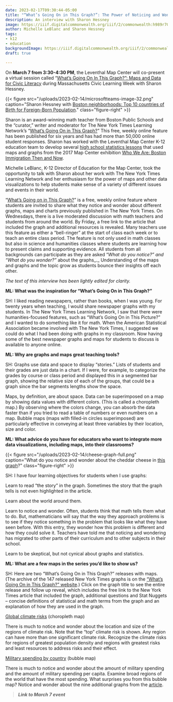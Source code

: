 ```yaml
---
date: 2023-02-17T09:30:44-05:00
title: "“What’s Going On in This Graph?”: The Power of Noticing and Wondering"
description: An interview with Sharon Hessney
image: https://iiif.digitalcommonwealth.org/iiif/2/commonwealth:h989r708n/60,1180,4975,3420/2000,/0/default.jpg
author: Michelle LeBlanc and Sharon Hessney
tags:
- k12
- education
backgroundImage: https://iiif.digitalcommonwealth.org/iiif/2/commonwealth:h989r708n/60,1180,4975,3420/2000,/0/default.jpg
draft: true

---
```

On **March 7 from 3:30-4:30 PM**, the Leventhal Map Center will co-present a virtual session called “[What’s Going On In This Graph?”: Maps and Data for Civic Literacy](https://www.eventbrite.com/e/whats-going-on-in-this-graph-map-data-literacy-for-civic-engagement-tickets-541759556417) during Massachusetts Civic Learning Week with Sharon Hessney.

{{< figure src="/uploads/2023-02-14/microsoftteams-image-32.png" caption="Sharon Hessney with [Boston neighborhoods: Top 10 countries of Birth for Foreign-Born Population](https://collections.leventhalmap.org/search/commonwealth:h989r707c)." class="figure-right" >}}

Sharon is an award-winning math teacher from Boston Public Schools and the “curator,” writer and moderator for The New York Times Learning Network’s “[What’s Going On in This Graph?](https://www.nytimes.com/column/whats-going-on-in-this-graph)” This free, weekly online feature has been published for six years and has had more than 50,000 online student responses. Sharon has worked with the Leventhal Map Center K-12 education team to develop several [high school statistics lessons](https://collections.leventhalmap.org/map-sets/297) that used maps and graphs from the 2017 Map Center exhibition [Who We Are: Boston Immigration Then and Now](https://collections.leventhalmap.org/exhibits/19).

Michelle LeBlanc, K-12 Director of Education for the Map Center, took the opportunity to talk with Sharon about her work with The New York Times Learning Network and her enthusiasm for the power of maps and other data visualizations to help students make sense of a variety of different issues and events in their world.

“[What’s Going on in This Graph?](https://www.nytimes.com/column/whats-going-on-in-this-graph)” is a free, weekly online feature where students are invited to share what they notice and wonder about different graphs, maps and charts previously published in The New York Times. On Wednesdays, there is a live moderated discussion with math teachers and students from around the world. By Friday, a free link to the article that included the graph and additional resources is revealed. Many teachers use this feature as either a “bell-ringer” at the start of class each week or to teach an entire class period. The feature is not only used in math classes but also in science and humanities classes where students are learning how to present claims and supporting evidence. All students from all backgrounds can participate as they are asked “_What do you notice?” and “What do you wonder?”_ about the graphs_._ Understanding of the maps and graphs and the topic grow as students bounce their insights off each other.

_The text of this interview has been lightly edited for clarity._

**ML: What was the inspiration for “What’s Going On in This Graph?”**

SH: I liked reading newspapers, rather than books, when I was young. For twenty years when teaching, I would share newspaper graphs with my students. In The New York Times Learning Network, I saw that there were humanities-focused features, such as “What’s Going On in This Picture?” and I wanted to do something like it for math. When the American Statistical Association became involved with The New York Times, I suggested we could do what I had been doing with graphs in my classroom. Now having some of the best newspaper graphs and maps for students to discuss is available to anyone online.

**ML: Why are graphs and maps great teaching tools?**

SH: Graphs use data and space to display “stories.” Lists of students and their grades are just data in a chart. If I were, for example, to categorize the grades by course or class period and displayed this in a segmented bar graph, showing the relative size of each of the groups, that could be a graph since the bar segments lengths show the space.

Maps, by definition, are about space. Data can be superimposed on a map by showing data values with different colors. (This is called a choropleth map.) By observing where the colors change, you can absorb the data faster than if you tried to read a table of numbers or even numbers on a map. Bubble maps (maps with filled-in circles superimposed) are particularly effective in conveying at least three variables by their location, size and color.

**ML: What advice do you have for educators who want to integrate more data visualizations, including maps, into their classrooms?**

{{< figure src="/uploads/2023-02-14/cheese-graph-full.png" caption="What do you notice and wonder about the cheddar cheese in [this graph](https://www.nytimes.com/2017/10/09/learning/whats-going-on-in-this-graph-oct-10-2017.html)?" class="figure-right" >}}

SH: I have four learning objectives for students when I use graphs:

Learn to read “the story” in the graph. Sometimes the story that the graph tells is not even highlighted in the article. 

Learn about the world around them.

Learn to notice and wonder. Often, students think that math tells them what to do. But, mathematicians will say that the way they approach problems is to see if they notice something in the problem that looks like what they have seen before. With this entry, they wonder how this problem is different and how they could solve it. Teachers have told me that noticing and wondering has migrated to other parts of their curriculum and to other subjects in their school.

Learn to be skeptical, but not cynical about graphs and statistics.

**ML: What are a few maps in the series you’d like to show us?**

SH: Here are two “What’s Going On in This Graph?” releases with maps. (The archive of the 147 released New York Times graphs is on the [“What’s Going On in This Graph?” website](https://www.nytimes.com/column/whats-going-on-in-this-graph).) Click on the graph title to see the entire release and follow up reveal, which includes the free link to the New York Times article that included the graph, additional questions and Stat Nuggets – concise definitions of statistical and math terms from the graph and an explanation of how they are used in the graph.

[Global climate risks](https://www.nytimes.com/2021/03/25/learning/whats-going-on-in-this-graph-global-climate-risks.html) (choropleth map)

There is much to notice and wonder about the location and size of the regions of climate risk. Note that the “top” climate risk is shown. Any region can have more than one significant climate risk. Recognize the climate risks for regions of greatest population density and regions with greatest risks and least resources to address risks and their effect.

[Military spending by country](https://www.nytimes.com/2019/02/07/learning/whats-going-on-in-this-graph-feb-13-2019.html) (bubble map)

There is much to notice and wonder about the amount of military spending and the amount of military spending per capita. Examine broad regions of the world that have the most spending. What surprises you from this bubble map? Notice and wonder about the nine additional graphs from the [article](https://www.nytimes.com/interactive/2017/03/22/us/is-americas-military-big-enough.html).

> **_Link to March 7 event_** 